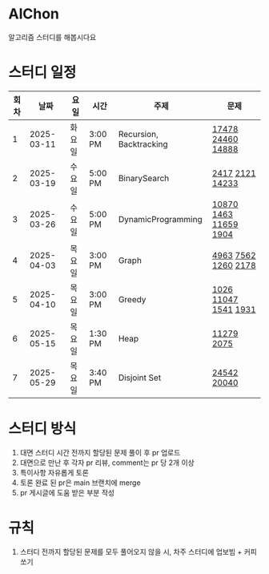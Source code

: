 # AlChon

알고리즘 스터디를 해봅시다요

# 스터디 일정

| 회차 | 날짜       | 요일   | 시간    | 주제                    | 문제                                                                                                                                                                                    |
| ---- | ---------- | ------ | ------- | ----------------------- | --------------------------------------------------------------------------------------------------------------------------------------------------------------------------------------- |
| 1    | 2025-03-11 | 화요일 | 3:00 PM | Recursion, Backtracking | [17478](https://www.acmicpc.net/problem/17478) [24460](https://www.acmicpc.net/problem/24460) [14888](https://www.acmicpc.net/problem/14888)                                            |
| 2    | 2025-03-19 | 수요일 | 5:00 PM | BinarySearch            | [2417](https://www.acmicpc.net/problem/2417) [2121](https://www.acmicpc.net/problem/2121) [14233](https://www.acmicpc.net/problem/14233)                                                |
| 3    | 2025-03-26 | 수요일 | 5:00 PM | DynamicProgramming      | [10870](https://www.acmicpc.net/problem/10870) [1463](https://www.acmicpc.net/problem/1463) [11659](https://www.acmicpc.net/problem/11659) [1904](https://www.acmicpc.net/problem/1904) |
| 4    | 2025-04-03 | 목요일 | 3:00 PM | Graph                   | [4963](https://www.acmicpc.net/problem/4963) [7562](https://www.acmicpc.net/problem/7562) [1260](https://www.acmicpc.net/problem/1260) [2178](https://www.acmicpc.net/problem/2178)     |
| 5    | 2025-04-10 | 목요일 | 3:00 PM | Greedy                  | [1026](https://www.acmicpc.net/problem/1026) [11047](https://www.acmicpc.net/problem/11047) [1541](https://www.acmicpc.net/problem/1541) [1931](https://www.acmicpc.net/problem/1931)   |
| 6    | 2025-05-15 | 목요일 | 1:30 PM | Heap                | [11279](https://www.acmicpc.net/problem/11279) [2075](https://www.acmicpc.net/problem/2075)  |
| 7    | 2025-05-29 | 목요일 | 3:40 PM | Disjoint Set             | [24542](https://www.acmicpc.net/problem/24542) [20040](https://www.acmicpc.net/problem/20040)  |

# 스터디 방식

1. 대면 스터디 시간 전까지 할당된 문제 풀이 후 pr 업로드
2. 대면으로 만난 후 각자 pr 리뷰, comment는 pr 당 2개 이상
3. 특이사항 자유롭게 토론
4. 토론 완료 된 pr은 main 브랜치에 merge
5. pr 게시글에 도움 받은 부분 작성

# 규칙

1. 스터디 전까지 할당된 문제를 모두 풀어오지 않을 시, 차주 스터디에 업보빔 + 커피쏘기

